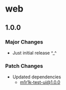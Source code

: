 # web

## 1.0.0

### Major Changes

- Just initial release ^\_^

### Patch Changes

- Updated dependencies
  - m1r1k-test-ui@1.0.0
